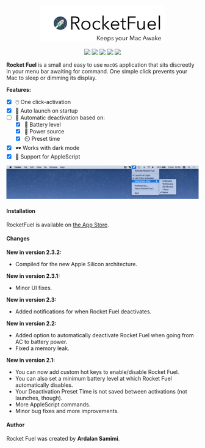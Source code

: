 <p align="center">
  <img src="logo.png" data-canonical-src="logo.png" width="65%"/>
</p>

<p align="center">
  <a href="https://badge.fury.io/gh/Saturn-Five%2FRocketFuel"><img src="https://badge.fury.io/gh/Saturn-Five%2FRocketFuel.svg"></a>
  <img src="https://travis-ci.com/pkrll/RocketFuel.svg?branch=master">
<a href="https://github.com/Saturn-Five/RocketFuel/commits/master"><img src="https://img.shields.io/github/last-commit/Saturn-Five/RocketFuel.svg"></a>
<a href="https://github.com/Saturn-Five/RocketFuel/issues"><img src="https://img.shields.io/github/issues/Saturn-Five/rocketfuel.svg"></a>
<a href="https://github.com/Saturn-Five/RocketFuel"><img src="https://img.shields.io/badge/Swift-5.4-%23fff.svg"></a>
</p>

**Rocket Fuel** is a small and easy to use ``macOS`` application that sits discreetly in your menu bar awaiting for command. One simple click prevents your Mac to sleep or dimming its display.

**Features:**
- [x] 🖱️ One click-activation
- [x] 🚀 Auto launch on startup
- [ ] 🤖 Automatic deactivation based on:
  - [x] 🔋 Battery level
  - [x] 🔌 Power source
  - [x] ⏲️ Preset time
- [x] 🕶️ Works with dark mode
- [x] 🍎 Support for AppleScript

<img src="screenshot_rocketfuel.png">

#### Installation

RocketFuel is available on [the App Store](https://itunes.apple.com/se/app/rocket-fuel/id1114196460?l=en&mt=12).

#### Changes

**New in version 2.3.2:**
- Compiled for the new Apple Silicon architecture.

**New in version 2.3.1:**
- Minor UI fixes.

**New in version 2.3:**
- Added notifications for when Rocket Fuel deactivates.

**New in version 2.2:**
- Added option to automatically deactivate Rocket Fuel when going from AC to battery power.
- Fixed a memory leak.

**New in version 2.1:**
- You can now add custom hot keys to enable/disable Rocket Fuel.
- You can also set a minimum battery level at which Rocket Fuel automatically disables.
- Your Deactivation Preset Time is not saved between activations (not launches, though).
- More AppleScript commands.
- Minor bug fixes and more improvements.

#### Author
Rocket Fuel was created by **Ardalan Samimi**.
